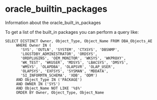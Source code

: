 # oracle_builtin_packages
Information about the oracle_built_in_packages

To get a list of the built_in packages you can perform a query like:

```
SELECT DISTINCT Owner, Object_Type, Object_Name FROM DBA_Objects_AE
     WHERE Owner IN (
       'SYS', 'OUTLN', 'SYSTEM', 'CTXSYS', 'DBSNMP',
       'LOGSTDBY_ADMINISTRATOR', 'ORDSYS',
       'ORDPLUGINS', 'OEM_MONITOR', 'WKSYS', 'WKPROXY',
       'WK_TEST', 'WKUSER', 'MDSYS', 'LBACSYS', 'DMSYS',
       'WMSYS', 'OLAPDBA', 'OLAPSVR', 'OLAP_USER',
       'OLAPSYS', 'EXFSYS', 'SYSMAN', 'MDDATA',
       'SI_INFORMTN_SCHEMA', 'XDB', 'ODM')
     AND Object_Type IN ('PACKAGE')
     AND OWNER IN ('SYS')
     AND Object_Name NOT LIKE '%$%'
     ORDER BY Owner, Object_Type, Object_Name
```

